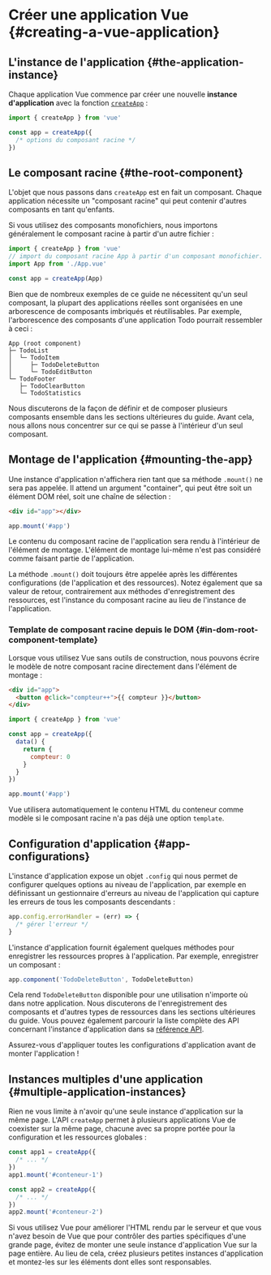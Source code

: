 # Créer une application Vue {#creating-a-vue-application}

## L'instance de l'application {#the-application-instance}

Chaque application Vue commence par créer une nouvelle **instance d'application** avec la fonction [`createApp`](/api/application#createapp) :

```js
import { createApp } from 'vue'

const app = createApp({
  /* options du composant racine */
})
```

## Le composant racine {#the-root-component}

L'objet que nous passons dans `createApp` est en fait un composant. Chaque application nécessite un "composant racine" qui peut contenir d'autres composants en tant qu'enfants.

Si vous utilisez des composants monofichiers, nous importons généralement le composant racine à partir d'un autre fichier :

```js
import { createApp } from 'vue'
// import du composant racine App à partir d'un composant monofichier.
import App from './App.vue'

const app = createApp(App)
```

Bien que de nombreux exemples de ce guide ne nécessitent qu'un seul composant, la plupart des applications réelles sont organisées en une arborescence de composants imbriqués et réutilisables. Par exemple, l'arborescence des composants d'une application Todo pourrait ressembler à ceci :

```
App (root component)
├─ TodoList
│  └─ TodoItem
│     ├─ TodoDeleteButton
│     └─ TodoEditButton
└─ TodoFooter
   ├─ TodoClearButton
   └─ TodoStatistics
```

Nous discuterons de la façon de définir et de composer plusieurs composants ensemble dans les sections ultérieures du guide. Avant cela, nous allons nous concentrer sur ce qui se passe à l'intérieur d'un seul composant.

## Montage de l'application {#mounting-the-app}

Une instance d'application n'affichera rien tant que sa méthode `.mount()` ne sera pas appelée. Il attend un argument "container", qui peut être soit un élément DOM réel, soit une chaîne de sélection :

```html
<div id="app"></div>
```

```js
app.mount('#app')
```

Le contenu du composant racine de l'application sera rendu à l'intérieur de l'élément de montage. L'élément de montage lui-même n'est pas considéré comme faisant partie de l'application.

La méthode `.mount()` doit toujours être appelée après les différentes configurations (de l'application et des ressources). Notez également que sa valeur de retour, contrairement aux méthodes d'enregistrement des ressources, est l'instance du composant racine au lieu de l'instance de l'application.

### Template de composant racine depuis le DOM {#in-dom-root-component-template}

Lorsque vous utilisez Vue sans outils de construction, nous pouvons écrire le modèle de notre composant racine directement dans l'élément de montage :

```html
<div id="app">
  <button @click="compteur++">{{ compteur }}</button>
</div>
```

```js
import { createApp } from 'vue'

const app = createApp({
  data() {
    return {
      compteur: 0
    }
  }
})

app.mount('#app')
```

Vue utilisera automatiquement le contenu HTML du conteneur comme modèle si le composant racine n'a pas déjà une option `template`.

## Configuration d'application {#app-configurations}

L'instance d'application expose un objet `.config` qui nous permet de configurer quelques options au niveau de l'application, par exemple en définissant un gestionnaire d'erreurs au niveau de l'application qui capture les erreurs de tous les composants descendants :

```js
app.config.errorHandler = (err) => {
  /* gérer l'erreur */
}
```

L'instance d'application fournit également quelques méthodes pour enregistrer les ressources propres à l'application. Par exemple, enregistrer un composant :

```js
app.component('TodoDeleteButton', TodoDeleteButton)
```

Cela rend `TodoDeleteButton` disponible pour une utilisation n'importe où dans notre application. Nous discuterons de l'enregistrement des composants et d'autres types de ressources dans les sections ultérieures du guide. Vous pouvez également parcourir la liste complète des API concernant l'instance d'application dans sa [référence API](/api/application).

Assurez-vous d'appliquer toutes les configurations d'application avant de monter l'application !

## Instances multiples d'une application {#multiple-application-instances}

Rien ne vous limite à n'avoir qu'une seule instance d'application sur la même page. L'API `createApp` permet à plusieurs applications Vue de coexister sur la même page, chacune avec sa propre portée pour la configuration et les ressources globales :

```js
const app1 = createApp({
  /* ... */
})
app1.mount('#conteneur-1')

const app2 = createApp({
  /* ... */
})
app2.mount('#conteneur-2')
```

Si vous utilisez Vue pour améliorer l'HTML rendu par le serveur et que vous n'avez besoin de Vue que pour contrôler des parties spécifiques d'une grande page, évitez de monter une seule instance d'application Vue sur la page entière. Au lieu de cela, créez plusieurs petites instances d'application et montez-les sur les éléments dont elles sont responsables.
